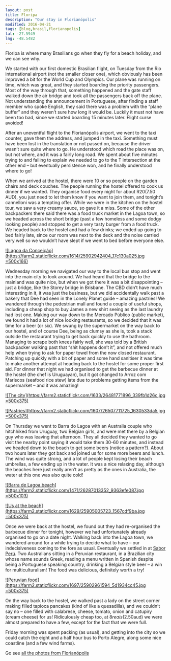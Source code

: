 ```yaml
---
layout: post
title: Floripa
description: "Our stay in Florianópolis"
modified: 2016-04-21
tags: [blog,brasil,florianopolis]
lat: -27.5949
lng: -48.5482
---
```


Floripa is where many Brasilians go when they fly for a beach holiday, and we can see why.

We started with our first domestic Brasilian flight, on Tuesday from the Rio international airport (not the smaller closer one), which obviously has been improved a bit for the World Cup and Olympics. Our plane was running on time, which was great, and they started boarding the priority passengers. Most of the way through that, something happened and the gate staff walked down the air bridge and took all the passengers back off the plane. Not understanding the announcement in Portuguese, after finding a staff member who spoke English, they said there was a problem with the “plane buffer” and they weren’t sure how long it would be. Luckily it must not have been too bad, since we started boarding 15 minutes later. Flight curse avoided!

After an uneventful flight to the Florianópolis airport, we went to the taxi counter, gave them the address, and jumped in the taxi. Something must have been lost in the translation or not passed on, because the driver wasn’t sure quite where to go. He understood which road the place was on, but not where, and it was a fairly long road. We spent about five minutes trying to and failing to explain we needed to go to the T intersection at the other end – but eventually persistence won, and he finally understood where to go!

When we arrived at the hostel, there were 10 or so people on the garden chairs and deck couches. The people running the hostel offered to cook us dinner if we wanted. They organise food every night for about R$20 ($7.50 AUD), you just need to let them know if you want to join them, and tonight’s cannelloni was a tempting offer. While we were in the kitchen on the hostel tour, we saw a very creamy sauce, so gave it a miss. Some of the other backpackers there said there was a food truck market in the Lagoa town, so we headed across the short bridge (past a few homeless and some dodgy looking people) and stopped to get a very tasty burger from a food truck. We headed back to the hostel and had a few drinks; we ended up going to bed fairly late, since our room was next to the deck and the noise carried very well so we wouldn’t have slept if we went to bed before everyone else.

[![Lagoa da Conceição](https://farm2.staticflickr.com/1614/25902942404_17c130a025.jpg =500x166)](https://www.flickr.com/photos/140698305@N05/25902942404/in/album-72157666938186331/)

Wednesday morning we navigated our way to the local bus stop and went into the main city to look around. We had heard that the bridge to the mainland was quite nice, but when we got there it was a bit disappointing – just a bridge, like the Storey bridge in Brisbane. The CBD didn’t have much interesting in it, it was just the business, but we did accidentally walk past a bakery that Dee had seen in the Lonely Planet guide – amazing pastries! We wandered through the pedestrian mall and found a couple of useful shops, including a cheap shop to buy James a new shirt seeing as the last laundry had lost one. Making our way down to the Mercado Público (public market), we found it had a lot of nice looking restaurants, so we decided that it was time for a beer (or six). We swung by the supermarket on the way back to our hostel, and of course Dee, being as clumsy as she is, took a stack outside the restaurant trying to get back quickly to use the bathroom. Managing to scrape both knees fairly well, she was told by a British backpacker walking past that “shit happens don’t it”, and not offered much help when trying to ask for paper towel from the now closed restaurant. Patching up quickly with a bit of paper and some hand sanitiser it was time to make another attempt at heading back to the hostel for some proper first aid. For dinner that night we had organised to get the barbecue dinner at the hostel (the chef is Uruguayan), but it got changed to Arroz com Mariscos (seafood rice stew) late due to problems getting items from the supermarket – and it was amazing!

[![The city](https://farm2.staticflickr.com/1633/26481771896_339fb1d26c.jpg =500x375)](https://www.flickr.com/photos/140698305@N05/26481771896/in/album-72157666938186331/)

[![Pastries](https://farm2.staticflickr.com/1607/26507711725_1630533da5.jpg =500x375)](https://www.flickr.com/photos/140698305@N05/26507711725/in/album-72157666938186331/)

On Thursday we went to Barra do Lagoa with an Australia couple who hitchhiked from Uruguay, two Belgian girls, and were met there by a Belgian guy who was leaving that afternoon. They all decided they wanted to go visit the nearby point saying it would take them 30-60 minutes, and instead we headed down to the beach to get some beers (notice a pattern?). About two hours later they got back and joined us for some more beers and lunch. The wind was quite strong, and a lot of people kept losing their beach umbrellas, a few ending up in the water. It was a nice relaxing day, although the beaches here just really aren’t as pretty as the ones in Australia, the water at this one was also quite cold!

[![Barra de Lagoa beach](https://farm2.staticflickr.com/1471/26287013352_9363efe087.jpg =500x103)](https://www.flickr.com/photos/140698305@N05/26287013352/in/album-72157666938186331/)

[![Us at the beach](https://farm2.staticflickr.com/1629/25905005723_1567cdf9ba.jpg =500x375)](https://www.flickr.com/photos/140698305@N05/25905005723/in/album-72157666938186331/)

Once we were back at the hostel, we found out they had re-organised the barbecue dinner for tonight, however we had unfortunately already organised to go on a date night. Walking back into the Lagoa town, we wandered around for a while trying to decide what to have – our indecisiveness coming to the fore as usual. Eventually we settled in at [Sabor Perú](http://www.saborperu.com.br). Two Australians sitting in a Peruvian restaurant, in a Brazilian city whose name sounds Greek, reading a menu written in Spanish despite being a Portuguese speaking country, drinking a Belgian style beer – a win for multiculturalism! The food was delicious, definitely worth a try!

[![Peruvian food](https://farm2.staticflickr.com/1697/25902961594_5d1934cc45.jpg =500x375)](https://www.flickr.com/photos/140698305@N05/25902961594/in/album-72157666938186331/)

On the way back to the hostel, we walked past a lady on the street corner making filled tapioca pancakes (kind of like a quesadilla), and we couldn’t say no – one filled with calabrese, cheese, tomato, onion and catupiry (cream cheese) for us! Ridiculously cheap too, at $8 reais ($2.50aud) we were almost prepared to have a few, except for the fact that we were full.

Friday morning was spent packing (as usual), and getting into the city so we could catch the eight and a half hour bus to Porto Alegre, along some nice coastline (and a few wind farms).

Go see [all the photos from Florianópolis](https://www.flickr.com/photos/140698305@N05/albums/72157666938186331)